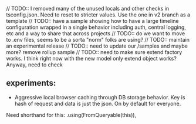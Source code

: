 // TODO:: I removed many of the unused locals and other checks in tsconfig.json. Need to reset to stricter values. Use the one in v2 branch as a template
// TODO:: have a sample showing how to have a large timeline configuration wrapped in a single behavior including auth, central logging, etc and a way to share that across projects
// TODO:: do we want to move to .env files, seems to be a sorta "norm" folks are using?
// TODO:: maintain an experimental release
// TODO:: need to update our /samples and maybe more? remove rollup sample
// TODO:: need to make sure extend factory works. I think right now with the new model only extend object works? Anyway, need to check

## experiments:

- Aggressive local browser caching through DB storage behavior. Key is hash of request and data is just the json. On by default for everyone.


Need shorthand for this: .using(FromQueryable(this)), 
